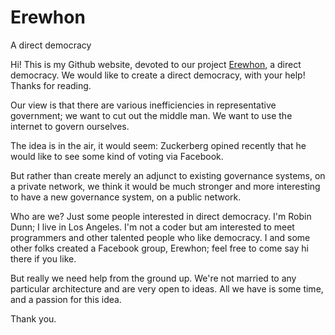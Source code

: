 # Erewhon

A direct democracy

Hi! This is my Github website, devoted to our project <a href="https://github.com/settdigger/Erewhon">Erewhon</a>, a direct democracy. We would like to create a direct democracy, with your help! Thanks for reading.

Our view is that there are various inefficiencies in representative government; we want to cut out the middle man. We want to use the internet to govern ourselves.

The idea is in the air, it would seem: Zuckerberg opined recently that he would like to see some kind of voting via Facebook.

But rather than create merely an adjunct to existing governance systems, on a private network, we think it would be much stronger and more interesting to have a new governance system, on a public network.

Who are we? Just some people interested in direct democracy. I'm Robin Dunn; I live in Los Angeles. I'm not a coder but am interested to meet programmers and other talented people who like democracy. I and some other folks created a Facebook group, Erewhon; feel free to come say hi there if you like.

But really we need help from the ground up. We're not married to any particular architecture and are very open to ideas. All we have is some time, and a passion for this idea.

Thank you.
